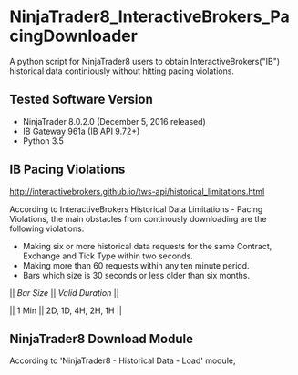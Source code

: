 # NinjaTrader8_InteractiveBrokers_PacingDownloader
A python script for NinjaTrader8 users to obtain InteractiveBrokers("IB") historical data continiously without hitting pacing violations.

## Tested Software Version
- NinjaTrader 8.0.2.0 (December 5, 2016 released)
- IB Gateway 961a (IB API 9.72+)
- Python 3.5

## IB Pacing Violations
http://interactivebrokers.github.io/tws-api/historical_limitations.html

According to InteractiveBrokers Historical Data Limitations - Pacing Violations, the main obstacles from continously downloading are the following violations:
- Making six or more historical data requests for the same Contract, Exchange and Tick Type within two seconds.
- Making more than 60 requests within any ten minute period.
- Bars which size is 30 seconds or less older than six months.

|| *Bar Size* || *Valid Duration* ||

|| 1 Min || 2D, 1D, 4H, 2H, 1H ||

## NinjaTrader8 Download Module
According to 'NinjaTrader8 - Historical Data - Load' module, 
